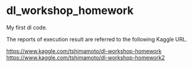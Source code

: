 # dl_workshop_homework
My first dl code.

The reports of execution result are referred to the following Kaggle URL.

https://www.kaggle.com/tshimamoto/dl-workshop-homework
https://www.kaggle.com/tshimamoto/dl-workshop-homework2
